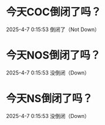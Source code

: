 # 今天COC倒闭了吗？

2025-4-7 0:15:53 倒闭了（Not Down）

# 今天NOS倒闭了吗？

2025-4-7 0:15:53 没倒闭（Down）

# 今天NS倒闭了吗？

2025-4-7 0:15:53 没倒闭（Down）

